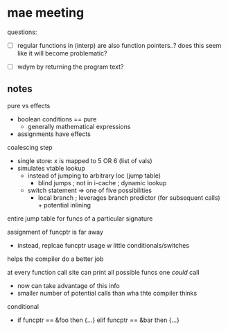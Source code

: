 # mae meeting

questions:
- [ ] regular functions in (interp) are also function pointers..? does this seem
  like it will become problematic?

- [ ] wdym by returning the program text?

## notes

pure vs effects
- boolean conditions == pure
    - generally mathematical expressions
- assignments have effects

coalescing step
- single store: x is mapped to 5 OR 6 (list of vals)
- simulates vtable lookup
    - instead of jumping to arbitrary loc (jump table) 
        - blind jumps ; not in i-cache ; dynamic lookup
    - switch statement => one of five possibilities
        - local branch ; leverages branch predictor (for subsequent calls) + potential inlining

entire jump table for funcs of a particular signature

assignment of funcptr is far away
- instead, replcae funcptr usage w little conditionals/switches

helps the compiler do a better job

at every function call site can print all possible funcs one _could_ call
- now can take advantage of this info
- smaller number of potential calls than wha thte compiler thinks

conditional
- if funcptr == &foo then {...} elif funcptr == &bar then {...}










